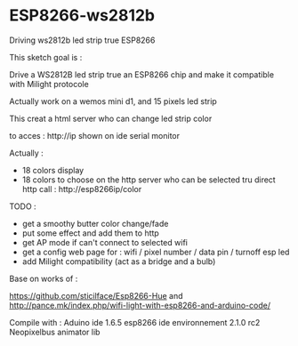 # ESP8266-ws2812b
Driving ws2812b led strip true ESP8266


This sketch goal is : 

Drive a WS2812B led strip true an ESP8266 chip and make it compatible with Milight protocole

Actually work on a wemos mini d1, and 15 pixels led strip

This creat a html server who can change led strip color 

to acces  : http://ip shown on ide serial monitor

Actually : 

- 18 colors display
- 18 colors to choose on the http server who can be selected tru direct http call : http://esp8266ip/color


TODO : 

- get a smoothy butter color change/fade
- put some effect and add them to http
- get AP mode if can't connect to selected wifi
- get a config web page for : wifi / pixel number / data pin / turnoff esp led
- add Milight compatibility (act as a bridge and a bulb)


Base on works of : 

https://github.com/sticilface/Esp8266-Hue
and
http://pance.mk/index.php/wifi-light-with-esp8266-and-arduino-code/

Compile with : 
Aduino ide 1.6.5
esp8266 ide environnement 2.1.0 rc2
Neopixelbus animator lib
